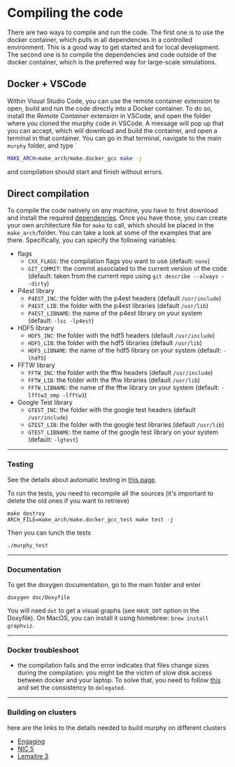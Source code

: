 # Compiling the code

There are two ways to compile and run the code. The first one is to use the docker container, which pulls in all dependencies in a controlled environment. This is a good way to get started and for local development. The second one is to compile the dependencies and code outside of the docker container, which is the preferred way for large-scale simulations.

## Docker + VSCode
Within Visual Studio Code, you can use the remote container extension to open, build and run the code directly into a Docker container. To do so, install the *Remote Container* extension in VSCode, and open the folder where you cloned the murphy code in VSCode. A message will pop up that you can accept, which will download and build the container, and open a terminal in that container. You can go in that terminal, navigate to the main `murphy` folder, and type `
```sh
MAKE_ARCH=make_arch/make.docker_gcc make -j
```
and compilation should start and finish without errors.

## Direct compilation
To compile the code natively on any machine, you have to first download and install the required [dependencies](../dependencies). Once you have those, you can create your own architecture file for `make` to call, which should be placed in the `make_arch/`folder. You can take a look at some of the examples that are there. Specifically, you can specify the following variables:

- flags
    - `CXX_FLAGS`: the compilation flags you want to use (default: `none`)
    - `GIT_COMMIT`: the commit associated to the current version of the code (default: taken from the current repo using `git describe --always --dirty`)
- P4est library
    - `P4EST_INC`: the folder with the p4est headers (default `/usr/include`)
    - `P4EST_LIB`: the folder with the p4est libraries (default `/usr/lib`)
    - `P4EST_LIBNAME`: the name of the p4est library on your system (default: `-lsc -lp4est`)
- HDF5 library
    - `HDF5_INC`: the folder with the hdf5 headers (default `/usr/include`)
    - `HDF5_LIB`: the folder with the hdf5 libraries (default `/usr/lib`)
    - `HDF5_LIBNAME`: the name of the hdf5 library on your system (default: `-lhdf5`)
- FFTW library
    - `FFTW_INC`: the folder with the fftw headers (default `/usr/include`)
    - `FFTW_LIB`: the folder with the fftw libraries (default `/usr/lib`)
    - `FFTW_LIBNAME`: the name of the fftw library on your system (default: `-lfftw3_omp -lfftw3`)
- Google Test library
    - `GTEST_INC`: the folder with the google test headers (default `/usr/include`)
    - `GTEST_LIB`: the folder with the google test libraries (default `/usr/lib`)
    - `GTEST_LIBNAME`: the name of the google test library on your system (default: `-lgtest`)


---------------------
### Testing
See the details about automatic testing in [this page](doc/contribute.md).

To run the tests, you need to recompile all the sources (it's important to delete the old ones if you want to retrieve)
```
make destroy
ARCH_FILE=make_arch/make.docker_gcc_test make test -j
```
Then you can lunch the tests
```
./murphy_test
```

---------------------
### Documentation
To get the doxygen documentation, go to the main folder and enter
```
doxygen doc/Doxyfile
```
You will need `dot` to get a visual graphs (see `HAVE_DOT` option in the Doxyfile).
On MacOS, you can install it using homebrew: `brew install graphviz`.


---------------------
### Docker troubleshoot

- the compilation fails and the error indicates that files change sizes during the compilation:
you might be the victim of slow disk access between docker and your laptop. To solve that, you need to follow [this](https://code.visualstudio.com/docs/remote/containers-advanced#_update-the-mount-consistency-to-delegated-for-macos) and set the consistency to `delegated`.


---------------------
### Building on clusters
here are the links to the details needed to build murphy on different clusters
- [Engaging](doc/engaging.md)
- [NIC 5](doc/nic5.md)
- [Lemaitre 3](doc/lm3.md)

